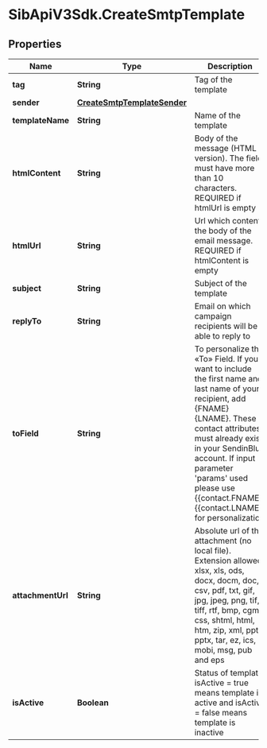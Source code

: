 # SibApiV3Sdk.CreateSmtpTemplate

## Properties
Name | Type | Description | Notes
------------ | ------------- | ------------- | -------------
**tag** | **String** | Tag of the template | [optional] 
**sender** | [**CreateSmtpTemplateSender**](CreateSmtpTemplateSender.md) |  | 
**templateName** | **String** | Name of the template | 
**htmlContent** | **String** | Body of the message (HTML version). The field must have more than 10 characters. REQUIRED if htmlUrl is empty | [optional] 
**htmlUrl** | **String** | Url which contents the body of the email message. REQUIRED if htmlContent is empty | [optional] 
**subject** | **String** | Subject of the template | 
**replyTo** | **String** | Email on which campaign recipients will be able to reply to | [optional] 
**toField** | **String** | To personalize the «To» Field. If you want to include the first name and last name of your recipient, add {FNAME} {LNAME}. These contact attributes must already exist in your SendinBlue account. If input parameter 'params' used please use {{contact.FNAME}} {{contact.LNAME}} for personalization | [optional] 
**attachmentUrl** | **String** | Absolute url of the attachment (no local file). Extension allowed: xlsx, xls, ods, docx, docm, doc, csv, pdf, txt, gif, jpg, jpeg, png, tif, tiff, rtf, bmp, cgm, css, shtml, html, htm, zip, xml, ppt, pptx, tar, ez, ics, mobi, msg, pub and eps | [optional] 
**isActive** | **Boolean** | Status of template. isActive = true means template is active and isActive = false means template is inactive | [optional] 



